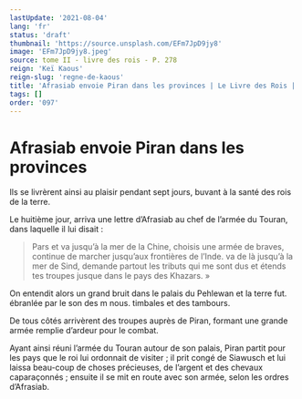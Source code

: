 ```yaml
---
lastUpdate: '2021-08-04'
lang: 'fr'
status: 'draft'
thumbnail: 'https://source.unsplash.com/EFm7JpD9jy8'
image: 'EFm7JpD9jy8.jpeg'
source: tome II - livre des rois - P. 278
reign: 'Keï Kaous'
reign-slug: 'regne-de-kaous'
title: 'Afrasiab envoie Piran dans les provinces | Le Livre des Rois | Shâhnâmeh'
tags: []
order: '097'
---
```


<!-- LTeX: language=fr -->

# Afrasiab envoie Piran dans les provinces

Ils se livrèrent ainsi au plaisir pendant sept jours, buvant à la santé des rois de la terre.

Le huitième jour, arriva une lettre d’Afrasiab au chef de l’armée du Touran, dans laquelle il lui disait :

> Pars et va jusqu’à la mer de la Chine, choisis une armée de braves, continue de marcher jusqu’aux frontières de l’Inde. va de là jusqu’à la mer de Sind, demande partout les tributs qui me sont dus et étends tes troupes jusque dans le pays des Khazars. »

On entendit alors un grand bruit dans le palais du Pehlewan et la terre fut. ébranlée par le son des m nous. timbales et des tambours.

De tous côtés arrivèrent des troupes auprès de Piran, formant une grande armée remplie d’ardeur pour le combat.

Ayant ainsi réuni l’armée du Touran autour de son palais, Piran partit pour les pays que le roi lui ordonnait de visiter ; il prit congé de Siawusch et lui laissa beau-coup de choses précieuses, de l’argent et des chevaux caparaçonnés ; ensuite il se mit en route avec son armée, selon les ordres d’Afrasiab.
